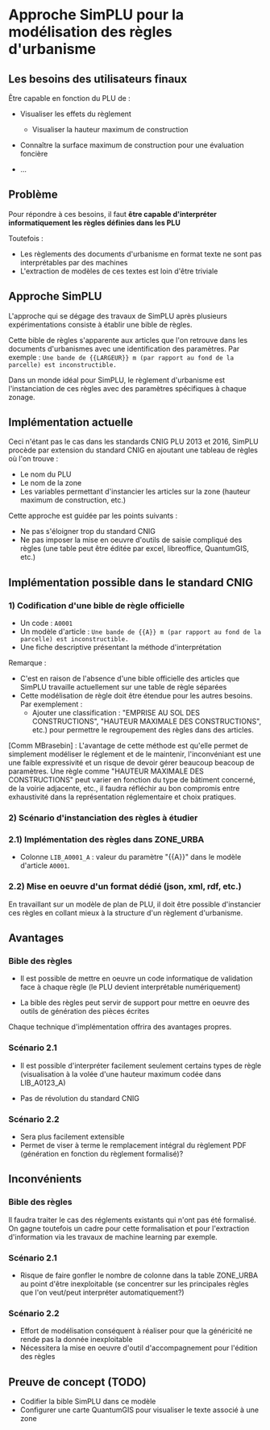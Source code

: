 # Approche SimPLU pour la modélisation des règles d'urbanisme

## Les besoins des utilisateurs finaux

Être capable en fonction du PLU de :

* Visualiser les effets du règlement
    * Visualiser la hauteur maximum de construction 

* Connaître la surface maximum de construction pour une évaluation foncière

* ...


## Problème

Pour répondre à ces besoins, il faut **être capable d'interpréter informatiquement les règles définies dans les PLU**

Toutefois :

* Les règlements des documents d'urbanisme en format texte ne sont pas interprétables par des machines
* L'extraction de modèles de ces textes est loin d'être triviale


## Approche SimPLU

L'approche qui se dégage des travaux de SimPLU après plusieurs expérimentations consiste à établir une bible de règles.

Cette bible de règles s'apparente aux articles que l'on retrouve dans les documents d'urbanismes avec une identification des paramètres. Par exemple : `Une bande de {{LARGEUR}} m (par rapport au fond de la parcelle) est inconstructible.`

Dans un monde idéal pour SimPLU, le règlement d'urbanisme est l'instanciation de ces règles avec des paramètres spécifiques à chaque zonage. 


## Implémentation actuelle

Ceci n'étant pas le cas dans les standards CNIG PLU 2013 et 2016, SimPLU procède par extension du standard CNIG en ajoutant une tableau de règles où l'on trouve :

* Le nom du PLU
* Le nom de la zone
* Les variables permettant d'instancier les articles sur la zone (hauteur maximum de construction, etc.)

Cette approche est guidée par les points suivants :

* Ne pas s'éloigner trop du standard CNIG
* Ne pas imposer la mise en oeuvre d'outils de saisie compliqué des règles (une table peut être éditée par excel, libreoffice, QuantumGIS, etc.)


## Implémentation possible dans le standard CNIG

### 1) Codification d'une bible de règle officielle

* Un code : `A0001`
* Un modèle d'article : `Une bande de {{A}} m (par rapport au fond de la parcelle) est inconstructible.` 
* Une fiche descriptive présentant la méthode d'interprétation

Remarque : 

* C'est en raison de l'absence d'une bible officielle des articles que SimPLU travaille actuellement sur une table de règle séparées
* Cette modélisation de règle doit être étendue pour les autres besoins. Par exemplement : 
    *  Ajouter une classification : "EMPRISE AU SOL DES CONSTRUCTIONS", "HAUTEUR MAXIMALE DES CONSTRUCTIONS", etc.) pour permettre le regroupement des règles dans des articles.

[Comm MBrasebin] : L'avantage de cette méthode est qu'elle permet de simplement modéliser le réglement et de le maintenir, l'inconvéniant est une une faible expressivité et un risque de devoir gérer beaucoup beacoup de paramètres. Une règle comme "HAUTEUR MAXIMALE DES CONSTRUCTIONS" peut varier en fonction du type de bâtiment concerné, de la voirie adjacente, etc., il faudra réfléchir au bon compromis entre exhaustivité dans la représentation réglementaire et choix pratiques.    
 

### 2) Scénario d'instanciation des règles à étudier

### 2.1) Implémentation des règles dans ZONE_URBA

 * Colonne `LIB_A0001_A` : valeur du paramètre "{{A}}" dans le modèle d'article `A0001`.

### 2.2) Mise en oeuvre d'un format dédié (json, xml, rdf, etc.)

En travaillant sur un modèle de plan de PLU, il doit être possible d'instancier ces règles en collant mieux à la structure d'un règlement d'urbanisme.


## Avantages 

### Bible des règles

* Il est possible de mettre en oeuvre un code informatique de validation face à chaque règle (le PLU devient interprétable numériquement)

* La bible des règles peut servir de support pour mettre en oeuvre des outils de génération des pièces écrites

Chaque technique d'implémentation offrira des avantages propres.

### Scénario 2.1

* Il est possible d'interpréter facilement seulement certains types de règle (visualisation à la volée d'une hauteur maximum codée dans LIB_A0123_A)

* Pas de révolution du standard CNIG

### Scénario 2.2

* Sera plus facilement extensible
* Permet de viser à terme le remplacement intégral du règlement PDF (génération en fonction du règlement formalisé)?


## Inconvénients

### Bible des règles

Il faudra traiter le cas des réglements existants qui n'ont pas été formalisé. On gagne toutefois un cadre pour cette formalisation et pour l'extraction d'information via les travaux de machine learning par exemple.


### Scénario 2.1

* Risque de faire gonfler le nombre de colonne dans la table ZONE_URBA au point d'être inexploitable (se concentrer sur les principales règles que l'on veut/peut interpréter automatiquement?)

### Scénario 2.2

* Effort de modélisation conséquent à réaliser pour que la généricité ne rende pas la donnée inexploitable
* Nécessitera la mise en oeuvre d'outil d'accompagnement pour l'édition des règles


## Preuve de concept (TODO)

* Codifier la bible SimPLU dans ce modèle
* Configurer une carte QuantumGIS pour visualiser le texte associé à une zone
